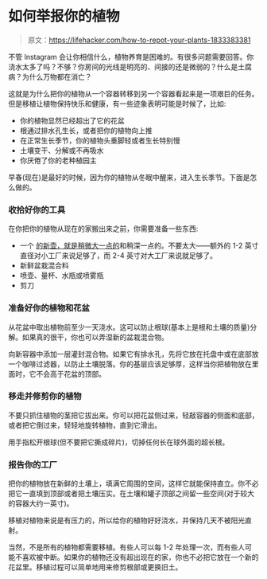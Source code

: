 # 如何举报你的植物

> 原文：<https://lifehacker.com/how-to-repot-your-plants-1833383381>

不管 Instagram 会让你相信什么，植物养育是困难的。有很多问题需要回答。你浇水太多了吗？不够？你房间的光线是明亮的、间接的还是微弱的？什么是土腐病？为什么万物都在消亡？



这就是为什么把你的植物从一个容器转移到另一个容器看起来是一项艰巨的任务。但是移植让植物保持快乐和健康，有一些迹象表明可能是时候了，比如:

*   你的植物显然已经超出了它的花盆
*   根通过排水孔生长，或者把你的植物向上推
*   在正常生长季节，你的植物头重脚轻或者生长特别慢
*   土壤变干、分解或不再吸水
*   你厌倦了你的老种植园主

早春(现在)是最好的时候，因为你的植物从冬眠中醒来，进入生长季节。下面是怎么做的。

### 收拾好你的工具

在你把你的植物从现在的家搬出来之前，你需要准备一些东西:

*   一个 [的新壶，就是稍微大一点的](https://www.thesill.com/blogs/the-basics/how-to-choose-right-pot-houseplants)和稍深一点的。不要太大——额外的 1-2 英寸直径对小工厂来说足够了，而 2-4 英寸对大工厂来说就足够了。
*   新鲜盆栽混合料
*   喷壶、量杯、水瓶或喷雾瓶
*   剪刀

### 准备好你的植物和花盆

从花盆中取出植物前至少一天浇水。这可以防止根球(基本上是根和土壤的质量)分解。如果真的很干，你也可以弄湿新的盆栽混合物。

向新容器中添加一层灌封混合物。如果它有排水孔，先将它放在托盘中或在底部放一个咖啡过滤器，以防止土壤脱落。你的基层应该足够厚，这样当你把植物放在里面时，它不会高于花盆的顶部。

### 移走并修剪你的植物

不要只抓住植物的茎把它拔出来。你可以把花盆侧过来，轻敲容器的侧面和底部，或者把它倒过来，轻轻地旋转植物，直到它滑出。

用手指松开根球(但不要把它撕成碎片)，切掉任何长在球外面的超长根。

### 报告你的工厂

把你的植物放在新鲜的土壤上，填满它周围的空间，这样它就能保持直立。你不必把它一直填到顶部或者把土壤压实。在土壤和罐子顶部之间留一些空间(对于较大的容器大约一英寸)。

移植对植物来说是有压力的，所以给你的植物好好浇水，并保持几天不被阳光直射。

当然，不是所有的植物都需要移植。有些人可以每 1-2 年处理一次，而有些人可能不喜欢被中断。如果你的植物还没有超出现在的家，你也不必把它放在一个新的花盆里。移植过程可以简单地用来修剪根部或更换旧土。
